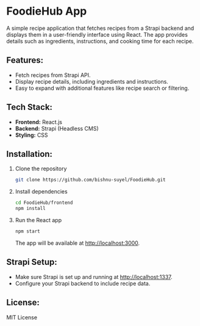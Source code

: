 # FoodieHub App

A simple recipe application that fetches recipes from a Strapi backend and displays them in a user-friendly interface using React. The app provides details such as ingredients, instructions, and cooking time for each recipe.

## Features:
- Fetch recipes from Strapi API.
- Display recipe details, including ingredients and instructions.
- Easy to expand with additional features like recipe search or filtering.

## Tech Stack:
- **Frontend:** React.js
- **Backend:** Strapi (Headless CMS)
- **Styling:** CSS

## Installation:
1. Clone the repository
    ```bash
    git clone https://github.com/bishnu-suyel/FoodieHub.git
    ```
2. Install dependencies
    ```bash
    cd FoodieHub/frontend
    npm install
    ```
3. Run the React app
    ```bash
    npm start
    ```
    The app will be available at [http://localhost:3000](http://localhost:3000).

## Strapi Setup:
- Make sure Strapi is set up and running at [http://localhost:1337](http://localhost:1337).
- Configure your Strapi backend to include recipe data.

## License:
MIT License